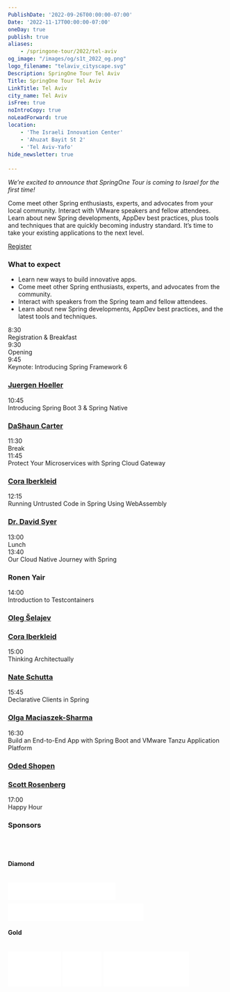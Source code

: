 ```yaml
---
PublishDate: '2022-09-26T00:00:00-07:00'
Date: '2022-11-17T00:00:00-07:00'
oneDay: true
publish: true
aliases:
    - /springone-tour/2022/tel-aviv
og_image: "/images/og/s1t_2022_og.png"
logo_filename: "telaviv_cityscape.svg"
Description: SpringOne Tour Tel Aviv
Title: SpringOne Tour Tel Aviv
LinkTitle: Tel Aviv
city_name: Tel Aviv
isFree: true
noIntroCopy: true
noLeadForward: true
location:
    - 'The Israeli Innovation Center'
    - 'Ahuzat Bayit St 2'
    - 'Tel Aviv-Yafo'
hide_newsletter: true

---
```

_We’re excited to announce that SpringOne Tour is coming to Israel for the first time!_

Come meet other Spring enthusiasts, experts, and advocates from your local community. Interact with VMware speakers and fellow attendees. Learn about new Spring developments, AppDev best practices, plus tools and techniques that are quickly becoming industry standard.
It’s time to take your existing applications to the next level.

<a class='btn mt-2 lightbox mb-5 green' href='#register'>Register</a>

### What to expect
<ul class="mb-5">
    <li>Learn new ways to build innovative apps.</li>
    <li>Come meet other Spring enthusiasts, experts, and advocates from the community.</li>
    <li>Interact with speakers from the Spring team and fellow attendees.</li>
    <li>Learn about new Spring developments, AppDev best practices, and the latest tools and techniques.</li>
</ul>

<div id="register" class='p-5' style="display:none">
	<h3 class='-text-white mb-3 hide'>Register</h3>
	<script src="https://connect.tanzu.vmware.com/js/forms2/js/forms2.min.js"></script>
	<form id="mktoForm_9174"></form>
	<script>
	  MktoForms2.setOptions({formXDPath : "/rs/pivotal/images/marketo-xdframe-relative.html"});
	  MktoForms2.loadForm("https://connect.tanzu.vmware.com", "625-IUJ-009", 9174, function(form){
			form.onSuccess(function(values, followUpUrl) {
				form.getFormElem().hide();
				$('.hide').hide();
				$('.confirmation').show();
				return false;
			});
	  });
	</script>
	<div class='confirmation' style="display:none">
		<h3 class="-text-white mt-0">Thank you for registering!</h3>
        <p>Save the date:</p>
        <p>
            <a href="https://connect.tanzu.vmware.com/rs/625-IUJ-009/images/SpringOne-Tour-Tel-Aviv.ics" target="_blank" id="">Outlook/iCal</a> 
            <a href="https://www.google.com/calendar/render?action=TEMPLATE&amp;text=SpringOne+Tour+Tel+Aviv&amp;details=Come+meet+other+Spring+enthusiasts%2C+experts%2C+and+advocates+from+your+local+community.+Interact+with+VMware+speakers+and+fellow+attendees.+Learn+about+new+Spring+developments%2C+AppDev+best+practices%2C+plus+tools+and+techniques+that+are+quickly+becoming+industry+standard.+It%E2%80%99s+time+to+take+your+existing+applications+to+the+next+level.&amp;location=Tel+Aviv&amp;dates=20221117T060000Z%2F20221117T160000Z" target="_blank" id="">Google</a>
        <p>
	</div>
</div>

<div id="day-1-agenda" class="agenda p-lg-5 p-3 mb-5">
    <div class="row py-3 border-bottom flex-nowrap">
        <div class="time col-2 pl-0 h4">8:30</div>
        <div class="talk-title col-7 h4">Registration & Breakfast</div>
        <div class="col-sm-1 col-0 px-0 px-0"></div>
        <div class="name col-3"></div>
    </div>
    <div class="row py-3 border-bottom flex-nowrap">
        <div class="time col-2 pl-0 h4">9:30</div>
        <div class="talk-title col-7 h4">Opening</div>
        <div class="col-sm-1 col-0 px-0 px-0"></div>
        <div class="name col-3"></div>
    </div>        
    <div class="row py-3 border-bottom flex-nowrap">
        <div class="time col-2 pl-0 h4">9:45</div>
        <div class="talk-title col-7 h4">
            Keynote: Introducing Spring Framework 6
        </div>
        <div class="name col-3">
            <h3 class="h4 py-0"><a class="lightbox" href="#juergen-hoeller">Juergen Hoeller</a></h3>
        </div>
    </div>
    <div class="row py-3 border-bottom flex-nowrap">
        <div class="time col-2 pl-0 h4">10:45</div>
        <div class="talk-title col-7 h4">
            Introducing Spring Boot 3 & Spring Native
        </div>
        <div class="name col-3">
            <h3 class="h4 py-0">
                <a class="lightbox" href="#dashaun-carter">DaShaun Carter</a>
            </h3>
        </div>
    </div>
    <div class="row py-3 border-bottom flex-nowrap">
        <div class="time col-2 pl-0 h4">11:30</div>
        <div class="talk-title col-7 h4">Break</div>
        <div class="name col-3"></div>
    </div>
    <div class="row py-3 border-bottom flex-nowrap">
        <div class="time col-2 pl-0 h4">11:45</div>
        <div class="talk-title col-7 h4">
            Protect Your Microservices with Spring Cloud Gateway
        </div>
        <div class="name col-3">
            <h3 class="h4 py-0">
                <a class="lightbox" href="#cora-iberkleid">Cora Iberkleid</a>
            </h3>
        </div>
    </div>
    <div class="row py-3 border-bottom flex-nowrap">
        <div class="time col-2 pl-0 h4">12:15</div>
        <div class="talk-title col-7 h4">
            Running Untrusted Code in Spring Using WebAssembly
        </div>
        <div class="name col-3">
            <h3 class="h4 py-0">
                <a class="lightbox" href="#dave-syer">Dr. David Syer</a>
            </h3>
        </div>
    </div>
    <div class="row py-3 border-bottom flex-nowrap">
        <div class="time col-2 pl-0 h4">13:00</div>
        <div class="talk-title col-7 h4">Lunch</div>
        <div class="col-sm-1 col-0 px-0 px-0"></div>
        <div class="name col-3"></div>
    </div>
    <div class="row py-3 border-bottom flex-nowrap">
        <div class="time col-2 pl-0 h4">13:40</div>
        <div class="talk-title col-7 h4">
            Our Cloud Native Journey with Spring
        </div>
        <div class="name col-3">
            <h3 class="h4 py-0">Ronen Yair</h3>
        </div>
    </div>
    <div class="row py-3 border-bottom flex-nowrap">
        <div class="time col-2 pl-0 h4">14:00</div>
        <div class="talk-title col-7 h4">
            Introduction to Testcontainers
        </div>
        <div class="name col-3">
            <h3 class="h4 py-0">
                <a class="lightbox" href="#oleg-selajev">Oleg Šelajev</a>
            </h3>
            <h3 class="h4 py-0">
                <a class="lightbox" href="#cora-iberkleid">Cora Iberkleid</a>
            </h3>
        </div>
    </div>
    <div class="row py-3 border-bottom flex-nowrap">
        <div class="time col-2 pl-0 h4">15:00</div>
        <div class="talk-title col-7 h4">Thinking Architectually</div>
        <div class="name col-3">
            <h3 class="h4 py-0"><a class="lightbox" href="#nate-schutta">Nate Schutta</a></h3>
        </div>
    </div>
    <div class="row py-3 border-bottom flex-nowrap">
        <div class="time col-2 pl-0 h4">15:45</div>
        <div class="talk-title col-7 h4">
            Declarative Clients in Spring
        </div>
        <div class="name col-3">
            <h3 class="h4 py-0">
                <a class="lightbox" href="#olga-maciaszek-sharma">Olga Maciaszek-Sharma</a>
            </h3>
        </div>
    </div>
    <div class="row py-3 border-bottom flex-nowrap">
        <div class="time col-2 pl-0 h4">16:30</div>
        <div class="talk-title col-7 h4">
            Build an End-to-End App with Spring Boot and VMware Tanzu Application Platform
        </div>
        <div class="name col-3">
            <h3 class="h4 py-0">
                <a class="lightbox" href="#oded-shopen">Oded Shopen</a>
            </h3>
            <h3 class="h4 py-0">
                <a class="lightbox" href="#scott-rosenberg">Scott Rosenberg</a>
            </h3>
        </div>
    </div>
    <div class="row py-3 flex-nowrap">
        <div class="time col-2 pl-0 h4">17:00</div>
        <div class="talk-title col-7 h4">
            Happy Hour
        </div>
    </div>
</div>

### Sponsors

<br>
<br>

#### Diamond

<br>
<img src="../../images/logo-terasky.svg" style="height:40px" class="mr-5 mb-5">
<img src="../../images/logo-dell-technologies.svg" style="height:40px; transform: translateY(5px)" class="mb-5">

<br>

#### Gold

<br>
<img src="../../images/logo-wizards.svg" style="height:80px" class="mr-5 mb-5">
<img src="../../images/logo-bezeq.png" style="height:80px" class="mr-5 mb-5">
<img src="../../images/logo-bynet.svg" style="height:80px" class="mr-5 mb-5">
